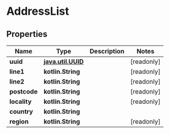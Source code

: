 
# AddressList

## Properties
Name | Type | Description | Notes
------------ | ------------- | ------------- | -------------
**uuid** | [**java.util.UUID**](java.util.UUID.md) |  |  [readonly]
**line1** | **kotlin.String** |  |  [readonly]
**line2** | **kotlin.String** |  |  [readonly]
**postcode** | **kotlin.String** |  |  [readonly]
**locality** | **kotlin.String** |  |  [readonly]
**country** | **kotlin.String** |  | 
**region** | **kotlin.String** |  |  [readonly]



